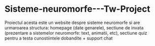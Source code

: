 # Sisteme-neuromorfe---Tw-Project
Proiectul acesta este un website despre sisteme neuromorfe si are urmaroarea structura: homepage (date genarele), sectiune de invata (prezentare a sistemelor neuromorfe: text, animatii, etc), sectiune quiz pentru a testa cunostiintele dobandite + support chat
